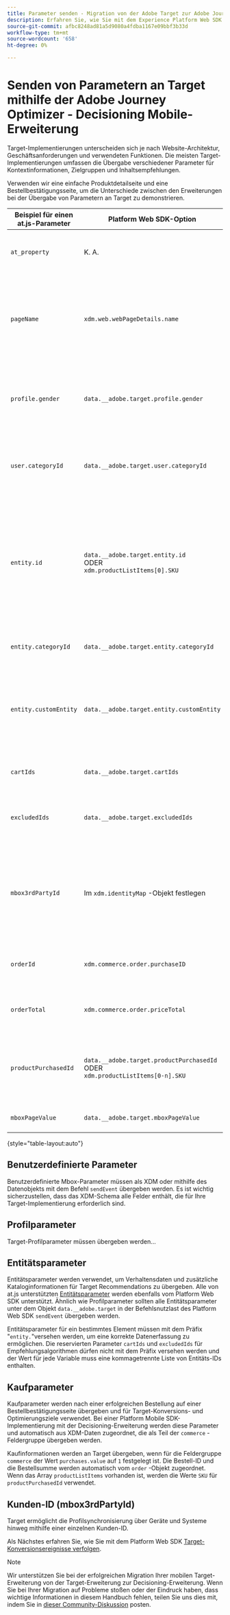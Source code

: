 ```yaml
---
title: Parameter senden - Migration von der Adobe Target zur Adobe Journey Optimizer - Decisioning Mobile-Erweiterung
description: Erfahren Sie, wie Sie mit dem Experience Platform Web SDK Mbox-, Profil- und Entitätsparameter an Adobe Target senden.
source-git-commit: afbc8248ad81a5d9080a4fdba1167e09bbf3b33d
workflow-type: tm+mt
source-wordcount: '658'
ht-degree: 0%

---
```


# Senden von Parametern an Target mithilfe der Adobe Journey Optimizer - Decisioning Mobile-Erweiterung

Target-Implementierungen unterscheiden sich je nach Website-Architektur, Geschäftsanforderungen und verwendeten Funktionen. Die meisten Target-Implementierungen umfassen die Übergabe verschiedener Parameter für Kontextinformationen, Zielgruppen und Inhaltsempfehlungen.

Verwenden wir eine einfache Produktdetailseite und eine Bestellbestätigungsseite, um die Unterschiede zwischen den Erweiterungen bei der Übergabe von Parametern an Target zu demonstrieren.


| Beispiel für einen at.js-Parameter | Platform Web SDK-Option | Anmerkungen |
| --- | --- | --- |
| `at_property` | K. A. | Eigenschafts-Token werden im [Datastream](https://experienceleague.adobe.com/docs/experience-platform/edge/datastreams/configure.html#target) konfiguriert und können nicht im `sendEvent` -Aufruf festgelegt werden. |
| `pageName` | `xdm.web.webPageDetails.name` | Alle Target-Mbox-Parameter müssen als Teil des `xdm` -Objekts übergeben und mit der XDM ExperienceEvent-Klasse einem Schema entsprechen. Mbox-Parameter können nicht als Teil des `data` -Objekts übergeben werden. |
| `profile.gender` | `data.__adobe.target.profile.gender` | Alle Target-Profilparameter müssen als Teil des `data` -Objekts übergeben und mit dem Präfix `profile.` versehen werden, damit sie korrekt zugeordnet werden können. |
| `user.categoryId` | `data.__adobe.target.user.categoryId` | Reservierter Parameter, der für die Kategorieaffinitätsfunktion von Target verwendet wird und als Teil des Objekts `data` übergeben werden muss. |
| `entity.id` | `data.__adobe.target.entity.id` <br>ODER<br> `xdm.productListItems[0].SKU` | Entitäts-IDs werden für Target Recommendations-Verhaltenszähler verwendet. Diese Entitäts-IDs können entweder als Teil des `data` -Objekts übergeben oder automatisch vom ersten Element im `xdm.productListItems` -Array zugeordnet werden, wenn Ihre Implementierung diese Feldergruppe verwendet. |
| `entity.categoryId` | `data.__adobe.target.entity.categoryId` | Entitätskategorie-IDs können als Teil des `data` -Objekts übergeben werden. |
| `entity.customEntity` | `data.__adobe.target.entity.customEntity` | Benutzerdefinierte Entitätsparameter werden zum Aktualisieren des Recommendations-Produktkatalogs verwendet. Diese benutzerdefinierten Parameter müssen als Teil des `data` -Objekts übergeben werden. |
| `cartIds` | `data.__adobe.target.cartIds` | Wird für die auf dem Warenkorb basierenden Empfehlungsalgorithmen von Target verwendet. |
| `excludedIds` | `data.__adobe.target.excludedIds` | Wird verwendet, um zu verhindern, dass bestimmte Entitäts-IDs in einem Empfehlungsentwurf zurückgegeben werden. |
| `mbox3rdPartyId` | Im `xdm.identityMap` -Objekt festlegen | Wird zum Synchronisieren von Target-Profilen über Geräte und Kundenattribute hinweg verwendet. Der Namespace, der für die Kunden-ID verwendet werden soll, muss in der [Target-Konfiguration des Datenspeichers](https://experienceleague.adobe.com/docs/experience-platform/edge/personalization/adobe-target/using-mbox-3rdpartyid.html) angegeben werden. |
| `orderId` | `xdm.commerce.order.purchaseID` | Wird zur Identifizierung einer eindeutigen Bestellung für das Target-Konversions-Tracking verwendet. |
| `orderTotal` | `xdm.commerce.order.priceTotal` | Wird zur Verfolgung von Bestellsummen für Target-Konversions- und Optimierungsziele verwendet. |
| `productPurchasedId` | `data.__adobe.target.productPurchasedId` <br>ODER<br> `xdm.productListItems[0-n].SKU` | Wird für Target-Konversions-Tracking und Empfehlungsalgorithmen verwendet. Weitere Informationen finden Sie im Abschnitt [Entitätsparameter](#entity-parameters) unten. |
| `mboxPageValue` | `data.__adobe.target.mboxPageValue` | Wird für das Aktivitätsziel [benutzerdefiniertes Scoring](https://experienceleague.adobe.com/docs/target/using/activities/success-metrics/capture-score.html) verwendet. |

{style="table-layout:auto"}

## Benutzerdefinierte Parameter

Benutzerdefinierte Mbox-Parameter müssen als XDM oder mithilfe des Datenobjekts mit dem Befehl `sendEvent` übergeben werden. Es ist wichtig sicherzustellen, dass das XDM-Schema alle Felder enthält, die für Ihre Target-Implementierung erforderlich sind.


## Profilparameter

Target-Profilparameter müssen übergeben werden...

## Entitätsparameter

Entitätsparameter werden verwendet, um Verhaltensdaten und zusätzliche Kataloginformationen für Target Recommendations zu übergeben. Alle von at.js unterstützten [Entitätsparameter](https://experienceleague.adobe.com/docs/target/using/recommendations/entities/entity-attributes.html) werden ebenfalls vom Platform Web SDK unterstützt. Ähnlich wie Profilparameter sollten alle Entitätsparameter unter dem Objekt `data.__adobe.target` in der Befehlsnutzlast des Platform Web SDK `sendEvent` übergeben werden.

Entitätsparameter für ein bestimmtes Element müssen mit dem Präfix &quot;`entity.`&quot;versehen werden, um eine korrekte Datenerfassung zu ermöglichen. Die reservierten Parameter `cartIds` und `excludedIds` für Empfehlungsalgorithmen dürfen nicht mit dem Präfix versehen werden und der Wert für jede Variable muss eine kommagetrennte Liste von Entitäts-IDs enthalten.



## Kaufparameter

Kaufparameter werden nach einer erfolgreichen Bestellung auf einer Bestellbestätigungsseite übergeben und für Target-Konversions- und Optimierungsziele verwendet. Bei einer Platform Mobile SDK-Implementierung mit der Decisioning-Erweiterung werden diese Parameter und automatisch aus XDM-Daten zugeordnet, die als Teil der `commerce` -Feldergruppe übergeben werden.


Kaufinformationen werden an Target übergeben, wenn für die Feldergruppe `commerce` der Wert `purchases.value` auf `1` festgelegt ist. Die Bestell-ID und die Bestellsumme werden automatisch vom `order` -Objekt zugeordnet. Wenn das Array `productListItems` vorhanden ist, werden die Werte `SKU` für `productPurchasedId` verwendet.


## Kunden-ID (mbox3rdPartyId)

Target ermöglicht die Profilsynchronisierung über Geräte und Systeme hinweg mithilfe einer einzelnen Kunden-ID.



Als Nächstes erfahren Sie, wie Sie mit dem Platform Web SDK [Target-Konversionsereignisse verfolgen](track-events.md).

>[!NOTE]
>
>Wir unterstützen Sie bei der erfolgreichen Migration Ihrer mobilen Target-Erweiterung von der Target-Erweiterung zur Decisioning-Erweiterung. Wenn Sie bei Ihrer Migration auf Probleme stoßen oder der Eindruck haben, dass wichtige Informationen in diesem Handbuch fehlen, teilen Sie uns dies mit, indem Sie in [dieser Community-Diskussion](https://experienceleaguecommunities.adobe.com/t5/adobe-experience-platform-data/tutorial-discussion-migrate-target-from-at-js-to-web-sdk/m-p/575587#M463) posten.
